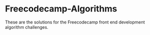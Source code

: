 # Freecodecamp-Algorithms
These are the solutions for the Freecodecamp front end development algorithm challenges.

